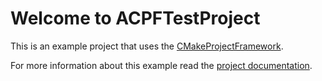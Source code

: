 # Welcome to ACPFTestProject #

This is an example project that uses the [CMakeProjectFramework](https://github.com/Knitschi/CMakeProjectFramework).

For more information about this example read the [project documentation](https://knitschi.github.io/CCPFTestProject/LastBuild/documentation/doc/doxygen/html/index.html).
